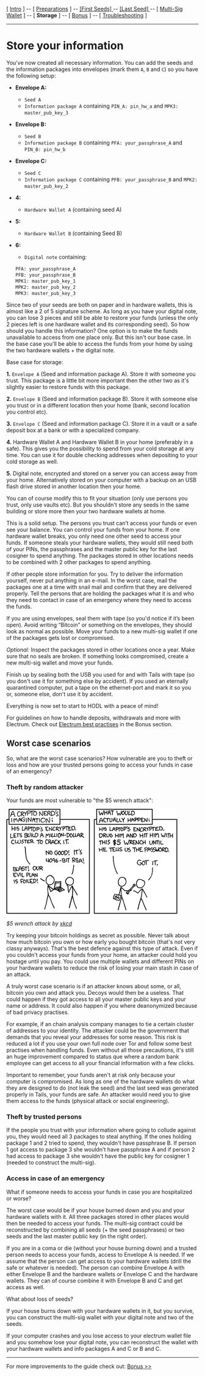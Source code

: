 [ [Intro](README.md) ] -- [ [Preparations]( hodl-guide_10_preparations.md) ] -- [ [First Seeds] ](hodl-guide_20_first-seeds.md) -- [ [Last Seed] ](hodl-guide_30_last-seed.md) -- [ [Multi-Sig Wallet](hodl-guide_40_multi-sig.md) ] -- [ **Storage** ] -- [ [Bonus](hodl-guide_60_bonus.md) ] -- [ [Troubleshooting](hodl-guide_70_troubleshooting.md) ]

---

# Store your information

You've now created all necessary information. You can add the seeds and the information packages into envelopes (mark them `A`, `B` and `C`) so you have the following setup:

* **Envelope A:**
  * `Seed A`
  * `Information package A` containing `PIN_A: pin_hw_a` and `MPK3: master_pub_key_3`
* **Envelope B:**
  * `Seed B`
  * `Information package B` containing `PFA: your_passphrase_A` and `PIN_B: pin_hw_b`
* **Envelope C:**
  * `Seed C`
  * `Information package C` containing `PFB: your_passphrase_B` and `MPK2: master_pub_key_2`
* **4:**
  * `Hardware Wallet A` (containing seed A)  
* **5:**
  * `Hardware Wallet B` (containing Seed B)
* **6:**
  * `Digital note` containing: 

  ```
  PFA: your_passphrase_A
  PFB: your_passphrase_B
  MPK1: master_pub_key_1
  MPK2: master_pub_key_2
  MPK3: master_pub_key_3
  ```

Since two of your seeds are both on paper and in hardware wallets, this is almost like a 2 of 5 signature scheme. As long as you have your digital note, you can lose 3 pieces and still be able to restore your funds (unless the only 2 pieces left is one hardware wallet and its corresponding seed). So how should you handle this information? One option is to make the funds unavailable to access from one place only. But this isn't our base case. In the base case you'll be able to access the funds from your home by using the two hardware wallets + the digital note.

Base case for storage:

**1.** `Envelope A` (Seed and information package A). Store it with someone you trust. This package is a little bit more important then the other two as it's slightly easier to restore funds with this package.

**2.** `Envelope B` (Seed and information package B). Store it with someone else you trust or in a different location then your home (bank, second location you control etc).

**3.** `Envelope C` (Seed and information package C). Store it in a vault or a safe deposit box at a bank or with a specialized company.

**4.** Hardware Wallet A and Hardware Wallet B in your home (preferably in a safe). This gives you the possibility to spend from your cold storage at any time. You can use it for double checking addresses when depositing to your cold storage as well.

**5.** Digital note, encrypted and stored on a server you can access away from your home. Alternatively stored on your computer with a backup on an USB flash drive stored in another location then your home.

You can of course modify this to fit your situation (only use persons you trust, only use vaults etc). But you shouldn't store any seeds in the same building or store more then your two hardware wallets at home.

This is a solid setup. The persons you trust can’t access your funds or even see your balance. You can control your funds from your home. If one hardware wallet breaks, you only need one other seed to access your funds. If someone steals your hardware wallets, they would still need both of your PINs, the passphrases and the master public key for the last cosigner to spend anything. The packages stored in other locations needs to be combined with 2 other packages to spend anything.

If other people store information for you. Try to deliver the information yourself, never put anything in an e-mail. In the worst case, mail the packages one at a time with snail mail and confirm that they are delivered properly. Tell the persons that are holding the packages what it is and who they need to contact in case of an emergency where they need to access the funds.

If you are using envelopes, seal them with tape (so you'd notice if it’s been open). Avoid writing “Bitcoin” or something on the envelopes, they should look as normal as possible. Move your funds to a new multi-sig wallet if one of the packages gets lost or compromised.

*Optional:* Inspect the packages stored in other locations once a year. Make sure that no seals are broken. If something looks compromised, create a new multi-sig wallet and move your funds.

Finish up by sealing both the USB you used for and with Tails with tape (so you don't use it for something else by accident). If you used an eternally quarantined computer, put a tape on the ethernet-port and mark it so you or, someone else, don't use it by accident.

Everything is now set to start to HODL with a peace of mind!

For guidelines on how to handle deposits, withdrawals and more with Electrum. Check out [Electrum best practises](hodl-guide_67_electrum-bp.md) in the Bonus section.

## Worst case scenarios

So, what are the worst case scenarios? How vulnerable are you to theft or loss and how are your trusted persons going to access your funds in case of an emergency?

### Theft by random attacker

Your funds are most vulnerable to "the $5 wrench attack":

![Wrench](images/50_wrench.png)

*$5 wrench attack by [xkcd](https://xkcd.com/538/)*

Try keeping your bitcoin holdings as secret as possible. Never talk about how much bitcoin you own or how early you bought bitcoin (that's not very classy anyways). That's the best defence against this type of attack. Even if you couldn't access your funds from your home, an attacker could hold you hostage until you pay. You could use multiple wallets and different PINs on your hardware wallets to reduce the risk of losing your main stash in case of an attack.

A truly worst case scenario is if an attacker knows about some, or all, bitcoin you own and attack you. Decoys would then be a useless. That could happen if they got access to all your master public keys and your name or address. It could also happen if you where deanonymized because of bad privacy practises.

For example, if an chain analysis company manages to tie a certain cluster of addresses to your identity. The attacker could be the government that demands that you reveal your addresses for some reason. This risk is reduced a lot if you use your own full node over Tor and follow some best practises when handling funds. Even without all those precautions, it's still an huge improvement compared to status que where a random bank employee can get access to all your financial information with a few clicks.

Important to remember, your funds aren't at risk only because your computer is compromised. As long as one of the hardware wallets do what they are designed to do (not leak the seed) and the last seed was generated properly in Tails, your funds are safe. An attacker would need you to give them access to the funds (physical attack or social engineering).

### Theft by trusted persons

If the people you trust with your information where going to collude against you, they would need all 3 packages to steal anything. If the ones holding package 1 and 2 tried to spend, they wouldn't have passphrase B. If person 1 got access to package 3 she wouldn't have passphrase A and if person 2 had access to package 3 she wouldn't have the public key for cosigner 1 (needed to construct the multi-sig).

### Access in case of an emergency

What if someone needs to access your funds in case you are hospitalized or worse?

The worst case would be if your house burned down and you and your hardware wallets with it. All three packages stored in other places would then be needed to access your funds. The multi-sig contract could be reconstructed by combining all seeds (+ the seed passphrases) or two seeds and the last master public key (in the right order).

If you are in a coma or die (without your house burning down) and a trusted person needs to access your funds, access to Envelope A is needed. If we assume that the person can get access to your hardware wallets (drill the safe or whatever is needed). The person can combine Envelope A with either Envelope B and the hardware wallets or Envelope C and the hardware wallets. They can of course combine it with Envelope B and C and get access as well.

What about loss of seeds?

If your house burns down with your hardware wallets in it, but you survive, you can construct the multi-sig wallet with your digital note and two of the seeds.

If your computer crashes and you lose access to your electrum wallet file and you somehow lose your digital note, you can reconstruct the wallet with your hardware wallets and info packages A and C or B and C.

---

For more improvements to the guide check out: [Bonus >>](hodl-guide_60_bonus.md)
